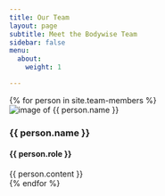 ```yaml
---
title: Our Team
layout: page
subtitle: Meet the Bodywise Team
sidebar: false
menu:
  about:
    weight: 1

---
```


<div id="team-members">
  {% for person in site.team-members %}
  <div class="member-info">
    <img class="member-img" src="{{ person.image }}" title="{{ person.name }} | Bodywise Physical Therapy" alt="image of {{ person.name }}">
    <h3 class="member-name">{{ person.name }}</h3>
    <h4 class="member-role">{{ person.role }}</h4>
    <div class="member-bio">{{ person.content }}</div>
  </div>
  {% endfor %}
</div>
